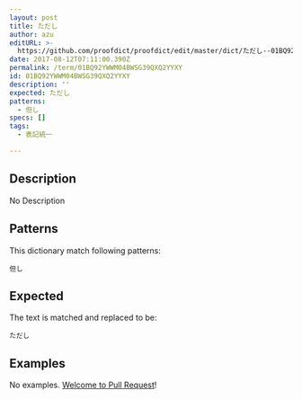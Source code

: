 ```yaml
---
layout: post
title: ただし
author: azu
editURL: >-
  https://github.com/proofdict/proofdict/edit/master/dict/ただし--01BQ92YWWM04BWSG39QXQ2YYXY.yml
date: 2017-08-12T07:11:00.390Z
permalink: /term/01BQ92YWWM04BWSG39QXQ2YYXY
id: 01BQ92YWWM04BWSG39QXQ2YYXY
description: ''
expected: ただし
patterns:
  - 但し
specs: []
tags:
  - 表記統一

---
```


## Description

No Description 

## Patterns

This dictionary match following patterns:

    但し

## Expected

The text is matched and replaced to be:

    ただし

## Examples

No examples. [Welcome to Pull Request](https://github.com/jser/jser.info/edit/master/dict/ただし--01BQ92YWWM04BWSG39QXQ2YYXY.yml)!
